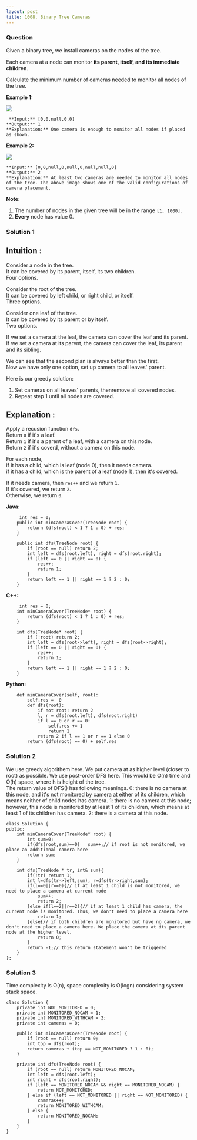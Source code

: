 ```yaml
---
layout: post
title: 1008. Binary Tree Cameras
---
```

### Question
Given a binary tree, we install cameras on the nodes of the tree.

Each camera at a node can monitor **its parent, itself, and its immediate
children**.

Calculate the minimum number of cameras needed to monitor all nodes of the
tree.



 **Example 1:**

![](https://assets.leetcode.com/uploads/2018/12/29/bst_cameras_01.png)

    
    
     **Input:** [0,0,null,0,0]
    **Output:** 1
    **Explanation:** One camera is enough to monitor all nodes if placed as shown.
    

**Example 2:**

![](https://assets.leetcode.com/uploads/2018/12/29/bst_cameras_02.png)

    
    
    **Input:** [0,0,null,0,null,0,null,null,0]
    **Output:** 2
    **Explanation:** At least two cameras are needed to monitor all nodes of the tree. The above image shows one of the valid configurations of camera placement.
    

  
**Note:**

  1. The number of nodes in the given tree will be in the range `[1, 1000]`.
  2. **Every** node has value 0.

### Solution 1
##  **Intuition** :

Consider a node in the tree.  
It can be covered by its parent, itself, its two children.  
Four options.

Consider the root of the tree.  
It can be covered by left child, or right child, or itself.  
Three options.

Consider one leaf of the tree.  
It can be covered by its parent or by itself.  
Two options.

If we set a camera at the leaf, the camera can cover the leaf and its parent.  
If we set a camera at its parent, the camera can cover the leaf, its parent
and its sibling.

We can see that the second plan is always better than the first.  
Now we have only one option, set up camera to all leaves' parent.

Here is our greedy solution:

  1. Set cameras on all leaves' parents, thenremove all covered nodes.
  2. Repeat step 1 until all nodes are covered.

##  **Explanation** :

Apply a recusion function `dfs`.  
Return `0` if it's a leaf.  
Return `1` if it's a parent of a leaf, with a camera on this node.  
Return `2` if it's coverd, without a camera on this node.

For each node,  
if it has a child, which is leaf (node 0), then it needs camera.  
if it has a child, which is the parent of a leaf (node 1), then it's covered.

If it needs camera, then `res++` and we return `1`.  
If it's covered, we return `2`.  
Otherwise, we return `0`.

  

 **Java:**

    
    
         int res = 0;
        public int minCameraCover(TreeNode root) {
            return (dfs(root) < 1 ? 1 : 0) + res;
        }
    
        public int dfs(TreeNode root) {
            if (root == null) return 2;
            int left = dfs(root.left), right = dfs(root.right);
            if (left == 0 || right == 0) {
                res++;
                return 1;
            }
            return left == 1 || right == 1 ? 2 : 0;
        }
    

**C++:**

    
    
         int res = 0;
        int minCameraCover(TreeNode* root) {
            return (dfs(root) < 1 ? 1 : 0) + res;
        }
    
        int dfs(TreeNode* root) {
            if (!root) return 2;
            int left = dfs(root->left), right = dfs(root->right);
            if (left == 0 || right == 0) {
                res++;
                return 1;
            }
            return left == 1 || right == 1 ? 2 : 0;
        }
    

**Python:**

    
    
        def minCameraCover(self, root):
            self.res =  0
            def dfs(root):
                if not root: return 2
                l, r = dfs(root.left), dfs(root.right)
                if l == 0 or r == 0:
                    self.res += 1
                    return 1
                return 2 if l == 1 or r == 1 else 0
            return (dfs(root) == 0) + self.res
    


### Solution 2
We use greedy algorithem here. We put camera at as higher level (closer to
root) as possible. We use post-order DFS here. This would be O(n) time and
O(h) space, where h is height of the tree.  
The return value of DFS() has following meanings. 0: there is no camera at
this node, and it's not monitored by camera at either of its children, which
means neither of child nodes has camera. 1: there is no camera at this node;
however, this node is monitored by at least 1 of its children, which means at
least 1 of its children has camera. 2: there is a camera at this node.

    
    
    class Solution {
    public:
        int minCameraCover(TreeNode* root) {
            int sum=0;
            if(dfs(root,sum)==0)   sum++;// if root is not monitored, we place an additional camera here
            return sum;
        }
        
        int dfs(TreeNode * tr, int& sum){
            if(!tr) return 1;
            int l=dfs(tr->left,sum), r=dfs(tr->right,sum);
            if(l==0||r==0){// if at least 1 child is not monitored, we need to place a camera at current node 
                sum++;
                return 2;
            }else if(l==2||r==2){// if at least 1 child has camera, the current node is monitored. Thus, we don't need to place a camera here 
                return 1;
            }else{// if both children are monitored but have no camera, we don't need to place a camera here. We place the camera at its parent node at the higher level. 
                return 0;
            }
            return -1;// this return statement won't be triggered
        }
    };
    


### Solution 3
Time complexity is O(n), space complexity is O(logn) considering system stack
space.

    
    
    class Solution {
        private int NOT_MONITORED = 0;
        private int MONITORED_NOCAM = 1;
        private int MONITORED_WITHCAM = 2;
        private int cameras = 0;
    	
        public int minCameraCover(TreeNode root) {
            if (root == null) return 0;
            int top = dfs(root);
            return cameras + (top == NOT_MONITORED ? 1 : 0);
        }
        
        private int dfs(TreeNode root) {
            if (root == null) return MONITORED_NOCAM;
            int left = dfs(root.left);
            int right = dfs(root.right);
            if (left == MONITORED_NOCAM && right == MONITORED_NOCAM) {
                return NOT_MONITORED;
            } else if (left == NOT_MONITORED || right == NOT_MONITORED) {
                cameras++;
                return MONITORED_WITHCAM;
            } else {
                return MONITORED_NOCAM;
            }
        }
    }
    




